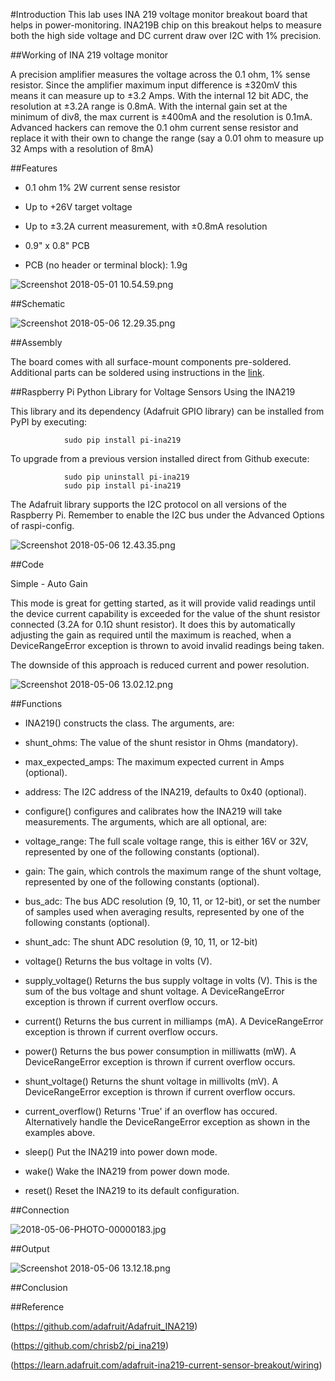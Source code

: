 #Introduction
This lab uses INA 219 voltage monitor breakout board that helps in power-monitoring. INA219B chip on this breakout helps to measure both the high side voltage and DC current draw over I2C with 1% precision.

##Working of INA 219 voltage monitor

A precision amplifier measures the voltage across the 0.1 ohm, 1% sense resistor. Since the amplifier maximum input difference is ±320mV this means it can measure up to ±3.2 Amps. With the internal 12 bit ADC, the resolution at ±3.2A range is 0.8mA. With the internal gain set at the minimum of div8, the max current is ±400mA and the resolution is 0.1mA. Advanced hackers can remove the 0.1 ohm current sense resistor and replace it with their own to change the range (say a 0.01 ohm to measure up 32 Amps with a resolution of 8mA)

##Features

* 0.1 ohm 1% 2W current sense resistor

* Up to +26V target voltage

* Up to ±3.2A current measurement, with ±0.8mA resolution

* 0.9" x 0.8" PCB

* PCB (no header or terminal block): 1.9g


![Screenshot 2018-05-01 10.54.59.png](https://bitbucket.org/repo/BgdaKR7/images/3749407616-Screenshot%202018-05-01%2010.54.59.png)

##Schematic

![Screenshot 2018-05-06 12.29.35.png](https://bitbucket.org/repo/BgdaKR7/images/3687100833-Screenshot%202018-05-06%2012.29.35.png)

##Assembly

The board comes with all surface-mount components pre-soldered.  Additional parts can be soldered using instructions in the [link](https://learn.adafruit.com/adafruit-ina219-current-sensor-breakout/assembly).

##Raspberry Pi Python Library for Voltage Sensors Using the INA219

This library and its dependency (Adafruit GPIO library) can be installed from PyPI by executing:

                sudo pip install pi-ina219

To upgrade from a previous version installed direct from Github execute:

                sudo pip uninstall pi-ina219 
                sudo pip install pi-ina219

The Adafruit library supports the I2C protocol on all versions of the Raspberry Pi. Remember to enable the I2C bus under the Advanced Options of raspi-config.

![Screenshot 2018-05-06 12.43.35.png](https://bitbucket.org/repo/BgdaKR7/images/2795712847-Screenshot%202018-05-06%2012.43.35.png)

##Code

Simple - Auto Gain

This mode is great for getting started, as it will provide valid readings until the device current capability is exceeded for the value of the shunt resistor connected (3.2A for 0.1Ω shunt resistor). It does this by automatically adjusting the gain as required until the maximum is reached, when a DeviceRangeError exception is thrown to avoid invalid readings being taken.

The downside of this approach is reduced current and power resolution.

![Screenshot 2018-05-06 13.02.12.png](https://bitbucket.org/repo/BgdaKR7/images/424581768-Screenshot%202018-05-06%2013.02.12.png)

##Functions

* INA219() constructs the class. The arguments, are:

* shunt_ohms: The value of the shunt resistor in Ohms (mandatory).

* max_expected_amps: The maximum expected current in Amps (optional).

* address: The I2C address of the INA219, defaults to 0x40 (optional).

* configure() configures and calibrates how the INA219 will take measurements. The arguments, which are all optional, are:

* voltage_range: The full scale voltage range, this is either 16V or 32V, represented by one of the following constants (optional).

* gain: The gain, which controls the maximum range of the shunt voltage, represented by one of the following constants (optional).

* bus_adc: The bus ADC resolution (9, 10, 11, or 12-bit), or set the number of samples used when averaging results, represented by one of the following constants (optional).

* shunt_adc: The shunt ADC resolution (9, 10, 11, or 12-bit)

* voltage() Returns the bus voltage in volts (V).

* supply_voltage() Returns the bus supply voltage in volts (V). This is the sum of the bus voltage and shunt voltage. A DeviceRangeError exception is thrown if current overflow occurs.

* current() Returns the bus current in milliamps (mA). A DeviceRangeError exception is thrown if current overflow occurs.

* power() Returns the bus power consumption in milliwatts (mW). A DeviceRangeError exception is thrown if current overflow occurs.

* shunt_voltage() Returns the shunt voltage in millivolts (mV). A DeviceRangeError exception is thrown if current overflow occurs.

* current_overflow() Returns 'True' if an overflow has occured. Alternatively handle the DeviceRangeError exception as shown in the examples above.

* sleep() Put the INA219 into power down mode.

* wake() Wake the INA219 from power down mode.

* reset() Reset the INA219 to its default configuration.

##Connection

![2018-05-06-PHOTO-00000183.jpg](https://bitbucket.org/repo/BgdaKR7/images/2384691306-2018-05-06-PHOTO-00000183.jpg)

##Output

![Screenshot 2018-05-06 13.12.18.png](https://bitbucket.org/repo/BgdaKR7/images/2874891055-Screenshot%202018-05-06%2013.12.18.png)

##Conclusion









##Reference

(https://github.com/adafruit/Adafruit_INA219)

(https://github.com/chrisb2/pi_ina219)

(https://learn.adafruit.com/adafruit-ina219-current-sensor-breakout/wiring)